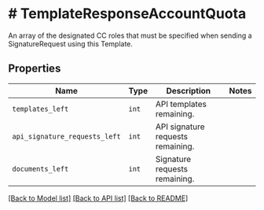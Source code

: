 # # TemplateResponseAccountQuota

An array of the designated CC roles that must be specified when sending
a SignatureRequest using this Template.

## Properties

Name | Type | Description | Notes
------------ | ------------- | ------------- | -------------
| `templates_left` | ```int``` |  API templates remaining.  |  |
| `api_signature_requests_left` | ```int``` |  API signature requests remaining.  |  |
| `documents_left` | ```int``` |  Signature requests remaining.  |  |

[[Back to Model list]](../../README.md#models) [[Back to API list]](../../README.md#endpoints) [[Back to README]](../../README.md)
